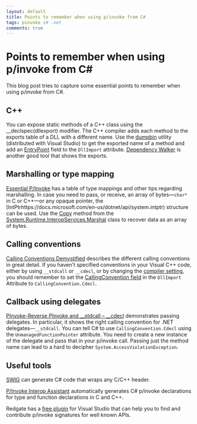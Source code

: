 ```yaml
---
layout: default
title: Points to remember when using p/invoke from C#
tags: pinvoke c# .net
comments: true
---
```

# Points to remember when using p/invoke from C#

This blog post tries to capture some essential points to remember when using p/invoke from C#.

## C++

You can expose static methods of a C++ class using the __declspec(dllexport) modifier. The C++ compiler adds each method to the exports table of a DLL with a different name. Use the [dumpbin](http://support.microsoft.com/kb/177429) utility (distributed with Visual Studio) to get the exported name of a method and add an [EntryPoint](https://docs.microsoft.com/en-us/dotnet/api/system.runtime.interopservices.dllimportattribute.entrypoint) field to the `DllImport` attribute. [Dependency Walker](http://www.dependencywalker.com/) is another good tool that shows the exports.

## Marshalling or type mapping

[Essential P/Invoke](https://www.codeproject.com/Articles/12121/Essential-P-Invoke) has a table of type mappings and other tips regarding marshalling. In case you need to pass, or receive, an array of bytes&mdash;`char*` in C or C++&mdash;or any opaque pointer, the [IntPtrhttps://docs.microsoft.com/en-us/dotnet/api/system.intptr) structure can be used. Use the [Copy](https://docs.microsoft.com/en-us/dotnet/api/system.runtime.interopservices.marshal.copy) method from the [System.Runtime.InteropServices.Marshal](https://docs.microsoft.com/en-us/dotnet/api/system.runtime.interopservices.marshal) class to recover data as an array of bytes.

## Calling conventions

[Calling Conventions Demystified](https://www.codeproject.com/Articles/1388/Calling-Conventions-Demystified) describes the different calling conventions in great detail. If you haven't specified conventions in your Visual C++ code, either by using `__stdcall` or `__cdecl`, or by changing the [compiler setting](https://docs.microsoft.com/en-us/cpp/build/reference/gd-gr-gv-gz-calling-convention), you should remember to set the [CallingConvention field](https://docs.microsoft.com/en-us/dotnet/api/system.runtime.interopservices.dllimportattribute.callingconvention) in the `DllImport` Attribute to `CallingConvention.Cdecl`.

## Callback using delegates

[PInvoke-Reverse PInvoke and __stdcall – __cdecl](https://blogs.msdn.microsoft.com/thottams/2007/06/02/pinvoke-reverse-pinvoke-and-__stdcall-__cdecl/) demonstrates passing delegates. In particular, it shows the right calling convention for .NET delegates&mdash;`__stdcall`. You can tell C# to use `CallingConvention.Cdecl` using the `UnmanagedFunctionPointer` attribute. You need to create a new instance of the delegate and pass that in your p/invoke call. Passing just the method name can lead to a hard to decipher `System.AccessViolationException`.

## Useful tools

[SWIG](http://www.swig.org/) can generate C# code that wraps any C/C++ header.

[P/Invoke Interop Assistant](https://blogs.msdn.microsoft.com/bclteam/2008/06/23/pinvoke-interop-assistant-justin-van-patten/) automatically generates C# p/invoke declarations for type and function declarations in C and C++.

Redgate has a [free plugin](https://pinvoke.net) for Visual Studio that can help you to find and contribute p/invoke signatures for well known APIs.
